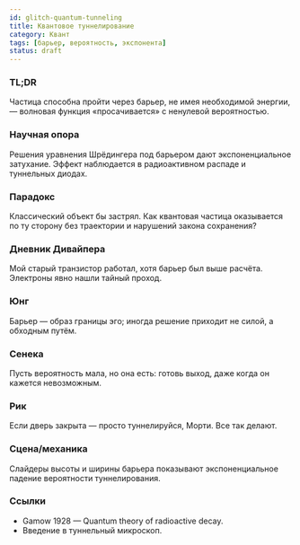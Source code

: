 ```yaml
---
id: glitch-quantum-tunneling
title: Квантовое туннелирование
category: Квант
tags: [барьер, вероятность, экспонента]
status: draft
---
```


### TL;DR
Частица способна пройти через барьер, не имея необходимой энергии, — волновая функция «просачивается» с ненулевой вероятностью.

### Научная опора
Решения уравнения Шрёдингера под барьером дают экспоненциальное затухание. Эффект наблюдается в радиоактивном распаде и туннельных диодах.

### Парадокс
Классический объект бы застрял. Как квантовая частица оказывается по ту сторону без траектории и нарушений закона сохранения?

### Дневник Дивайпера
Мой старый транзистор работал, хотя барьер был выше расчёта. Электроны явно нашли тайный проход.

### Юнг
Барьер — образ границы эго; иногда решение приходит не силой, а обходным путём.

### Сенека
Пусть вероятность мала, но она есть: готовь выход, даже когда он кажется невозможным.

### Рик
Если дверь закрыта — просто туннелируйся, Морти. Все так делают.

### Сцена/механика
Слайдеры высоты и ширины барьера показывают экспоненциальное падение вероятности туннелирования.

### Ссылки
- Gamow 1928 — Quantum theory of radioactive decay.
- Введение в туннельный микроскоп.
